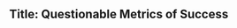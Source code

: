 Title: Questionable Metrics of Success
---

<?# Twitter 1261115581769498625 /?>

<?# Twitter 1261444399705157632 /?>

<?# Twitter 1261481135931928577 /?>

<?# Twitter 1261549852556619777 /?>
